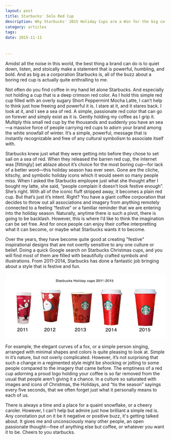 ```yaml
---
layout: post
title: Starbucks' Solo Red Cup
description: Why Starbucks' 2015 Holiday Cups are a Win for the big coffee giant.
category: articles
tags:
date: 2015-11-11


---
```


Amidst all the noise in this world, the best thing a brand can do is to quiet down, listen, and stoically make a statement that is powerful, humbling, and bold. And as big as a corporation Starbucks is, all of the buzz about a boring red cup is actually quite enthralling to me. 

Not often do you find coffee in my hand let alone Starbucks. And especially not holding a cup that is a deep crimson red color. As I hold this simple red cup filled with an overly sugary Short Peppermint Mocha Latte, I can’t help to think just how freeing and powerful it is. I stare at it, and it stares back. I look at it, and I see a sea of red. A simple, passionate red color that can go on forever and simply exist as it is. Gently holding my coffee as I grip it. Multiply this small red cup by the thousands and suddenly you have an sea—a massive force of people carrying red cups to adorn your brand among the white snowfall of winter. It’s a simple, powerful, message that is instantly recognizable and free of any cultural symbolism to associate itself with.

Starbucks knew just what they were getting into before they chose to set sail on a sea of red. When they released the barren red cup, the internet was [fittingly] set ablaze about it’s choice for the most boring cup—for lack of a better word—this holiday season has ever seen. Gone are the cliche, kitschy, and symbolic holiday icons which it would seem so many people miss. When I asked the Starbucks employee just what she thought after I bought my latte, she said, “people complain it doesn’t look festive enough”. She’s right. With all of the iconic fluff stripped away, it becomes a plain red cup. But that’s just it’s intent. Right? You have a giant coffee corporation that decides to throw out all associations and imagery from anything remotely connected to a feeling “festive” or a familiar reminder that we are entering into the holiday season. Naturally, anytime there is such a pivot, there is going to be backlash. However, this is where I’d like to think the imagination can be set free. And for once people can enjoy their coffee interpretting what it can become, or maybe what Starbucks wants it to become.  

Over the years, they have become quite good at creating "festive" inspirational designs that are not overtly sensitive to any one culture or belief. Doing a quick Google search on Starbucks Christmas cups, and you will find most of them are filled with beautifully crafted symbols and illustrations. From 2011-2014, Starbucks has done a fantastic job bringing about a style that is festive and fun.

<img src="/images/starbucks-red-holiday-cups-over-time.jpg">


For example, the elegant curves of a fox, or a simple person singing, arranged with minimal shapes and colors is quite pleasing to look at. Simple in it’s nature, but not overly complicated. However, it’s not surprising that such a change in a regimented style might be shocking or jolting to some people compared to the imagery that came before. The emptiness of a red cup adorning a proud logo holding your coffee is so far removed from the usual that people aren’t giving it a chance. In a culture so saturated with images and icons of Christmas, the Holidays, and “tis the season” sayings every five seconds, that we often forget just what it personally means to each of us.

There is always a time and a place for a quaint snowflake, or a cheery caroler. However, I can’t help but admire just how brilliant a simple red is. Any conotation put on it be it negative or positive buzz, it's getting talked about. It gives me and unconsciously many other people, an open passionate thought—free of anything else but coffee, or whatever you want it to be. Cheers to you starbucks.


